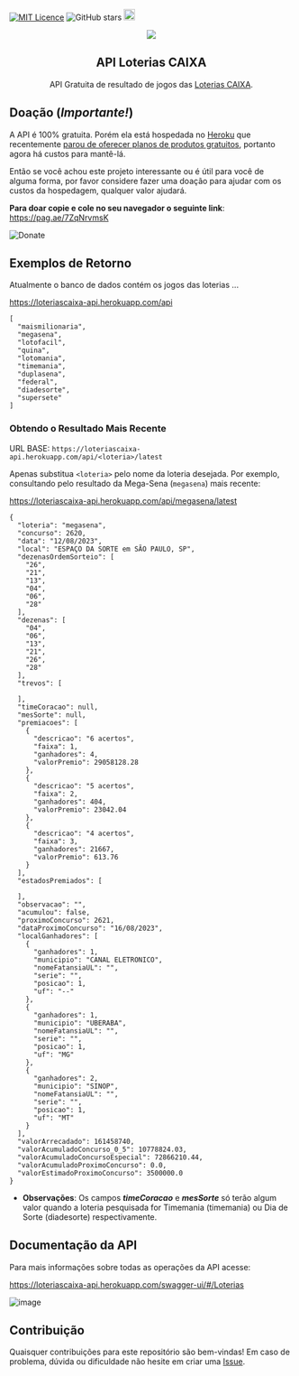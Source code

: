 [![MIT Licence](https://badges.frapsoft.com/os/mit/mit.svg?v=103)](https://opensource.org/licenses/mit-license.php)
![GitHub stars](https://img.shields.io/github/stars/guto-alves/loterias-api)
<a href="https://t.me/+VNG9nOMxG1NkMTEx">
<img src="https://img.shields.io/badge/Telegram-2CA5E0?style=for-the-badge&logo=telegram&logoColor=white" height="20" />
</a>

<p align="center">
  <img src="https://user-images.githubusercontent.com/48946749/147809259-e7b15a3b-2e90-42c2-abaf-a6cacdc77e03.png">
  <h2 align="center">API Loterias CAIXA</h2>
  <p align="center">
    API Gratuita de resultado de jogos das <a href="http://loterias.caixa.gov.br/wps/portal/loterias">Loterias CAIXA</a>.<br>
  </p>
</p>


## Doação (*Importante!*)

A API é 100% gratuita. Porém ela está hospedada no [Heroku](https://www.heroku.com/) que recentemente [parou de oferecer planos de produtos gratuitos](https://blog.heroku.com/next-chapter), portanto agora há custos para mantê-lá.

Então se você achou este projeto interessante ou é útil para você de alguma forma, por favor considere fazer uma doação para ajudar com os custos da hospedagem, qualquer valor ajudará.

**Para doar copie e cole no seu navegador o seguinte link**: https://pag.ae/7ZqNrvmsK

![Donate](https://stc.pagseguro.uol.com.br/public/img/botoes/doacoes/205x30-doar.gif) 

## Exemplos de Retorno
Atualmente o banco de dados contém os jogos das loterias ...

https://loteriascaixa-api.herokuapp.com/api

```
[
  "maismilionaria",
  "megasena",
  "lotofacil",
  "quina",
  "lotomania",
  "timemania",
  "duplasena",
  "federal",
  "diadesorte",
  "supersete"
]
```

### **Obtendo o Resultado Mais Recente**

URL BASE: ```https://loteriascaixa-api.herokuapp.com/api/<loteria>/latest```

Apenas substitua ```<loteria>``` pelo nome da loteria desejada. Por exemplo, consultando pelo resultado da Mega-Sena (```megasena```) mais recente: 

https://loteriascaixa-api.herokuapp.com/api/megasena/latest

```
{
  "loteria": "megasena",
  "concurso": 2620,
  "data": "12/08/2023",
  "local": "ESPAÇO DA SORTE em SÃO PAULO, SP",
  "dezenasOrdemSorteio": [
    "26",
    "21",
    "13",
    "04",
    "06",
    "28"
  ],
  "dezenas": [
    "04",
    "06",
    "13",
    "21",
    "26",
    "28"
  ],
  "trevos": [
    
  ],
  "timeCoracao": null,
  "mesSorte": null,
  "premiacoes": [
    {
      "descricao": "6 acertos",
      "faixa": 1,
      "ganhadores": 4,
      "valorPremio": 29058128.28
    },
    {
      "descricao": "5 acertos",
      "faixa": 2,
      "ganhadores": 404,
      "valorPremio": 23042.04
    },
    {
      "descricao": "4 acertos",
      "faixa": 3,
      "ganhadores": 21667,
      "valorPremio": 613.76
    }
  ],
  "estadosPremiados": [
    
  ],
  "observacao": "",
  "acumulou": false,
  "proximoConcurso": 2621,
  "dataProximoConcurso": "16/08/2023",
  "localGanhadores": [
    {
      "ganhadores": 1,
      "municipio": "CANAL ELETRONICO",
      "nomeFatansiaUL": "",
      "serie": "",
      "posicao": 1,
      "uf": "--"
    },
    {
      "ganhadores": 1,
      "municipio": "UBERABA",
      "nomeFatansiaUL": "",
      "serie": "",
      "posicao": 1,
      "uf": "MG"
    },
    {
      "ganhadores": 2,
      "municipio": "SINOP",
      "nomeFatansiaUL": "",
      "serie": "",
      "posicao": 1,
      "uf": "MT"
    }
  ],
  "valorArrecadado": 161458740,
  "valorAcumuladoConcurso_0_5": 10778824.03,
  "valorAcumuladoConcursoEspecial": 72866210.44,
  "valorAcumuladoProximoConcurso": 0.0,
  "valorEstimadoProximoConcurso": 3500000.0
}
```

-  **Observações**: Os campos <i><b>timeCoracao</b></i> e <i><b>mesSorte</b></i> só terão algum valor quando a loteria pesquisada for Timemania (timemania) ou Dia de Sorte (diadesorte) respectivamente.

## Documentação da API
 
Para mais informações sobre todas as operações da API acesse: 

https://loteriascaixa-api.herokuapp.com/swagger-ui/#/Loterias

![image](https://user-images.githubusercontent.com/48946749/144352143-7140d64d-43a9-465c-b12c-7d5d3514ccd5.png)

## Contribuição

Quaisquer contribuições para este repositório são bem-vindas! Em caso de problema, dúvida ou dificuldade não hesite em criar uma [Issue](https://github.com/guto-alves/loterias-api/issues).
